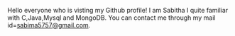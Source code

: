 Hello everyone who is visting my Github profile!
I am Sabitha
I quite familiar with C,Java,Mysql and MongoDB.
You can contact me through my mail id=sabima5757@gmail.com.

